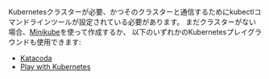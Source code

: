Kubernetesクラスターが必要、かつそのクラスターと通信するためにkubectlコマンドラインツールが設定されている必要があります。
まだクラスターがない場合、[Minikube](/ja/docs/setup/learning-environment/minikube/)を使って作成するか、
以下のいずれかのKubernetesプレイグラウンドも使用できます:

* [Katacoda](https://www.katacoda.com/courses/kubernetes/playground)
* [Play with Kubernetes](http://labs.play-with-k8s.com/)
